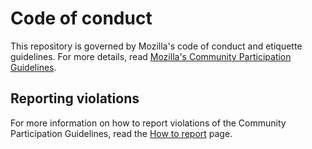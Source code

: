 # Code of conduct

This repository is governed by Mozilla's code of conduct and etiquette guidelines.
For more details, read [Mozilla's Community Participation Guidelines](https://www.mozilla.org/about/governance/policies/participation/).

## Reporting violations

For more information on how to report violations of the Community Participation Guidelines, read the [How to report](https://www.mozilla.org/about/governance/policies/participation/reporting/) page.
